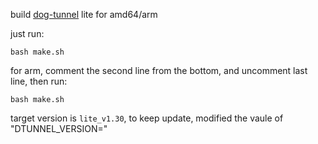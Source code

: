 build [dog-tunnel](https://github.com/vzex/dog-tunnel) lite for amd64/arm

just run:

```
bash make.sh
```

for arm, comment the second line from the bottom, and uncomment last line, then run:

```
bash make.sh
```

target version is `lite_v1.30`, to keep update, modified the vaule of "DTUNNEL_VERSION="


